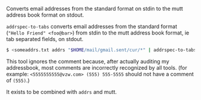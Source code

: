 Converts email addresses from the standard format on stdin to the mutt address book format on stdout.

`addrspec-to-tabs` converts email addresses from the standard format (`"Hello Friend"
<foo@bar>`) from stdin to the mutt address book format, ie tab separated fields,
on stdout.

``` bash
$ <someaddrs.txt addrs "$HOME/mail/gmail.sent/cur/*" | addrspec-to-tabs >addrbook.txt
```

This tool ignores the comment because, after actually auditing my addressbook,
most comments are incorrectly recognized by all tools. (for example:
`<5555555555@vzw.com> (555) 555-5555` should not have a comment of `(555)`.)

It exists to be combined with `addrs` and mutt.
